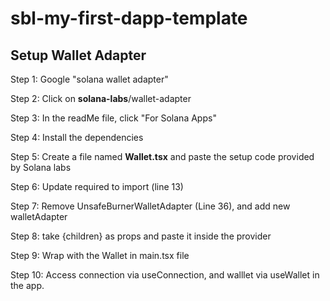 # sbl-my-first-dapp-template

## Setup Wallet Adapter

Step 1: Google "solana wallet adapter"

Step 2: Click on **solana-labs**/wallet-adapter

Step 3: In the readMe file, click "For Solana Apps"

Step 4: Install the dependencies

Step 5: Create a file named **Wallet.tsx** and paste the setup code provided by Solana labs

Step 6: Update required to import (line 13)

Step 7: Remove UnsafeBurnerWalletAdapter (Line 36), and add new walletAdapter

Step 8: take {children} as props and paste it inside the provider

Step 9: Wrap <App /> with the Wallet in main.tsx file

Step 10: Access connection via useConnection, and walllet via useWallet in the app.
